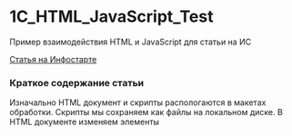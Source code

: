 # 1C_HTML_JavaScript_Test
Пример взаимодействия HTML и JavaScript для статьи на ИС

[Статья на Инфостарте](https://infostart.ru/public/844073/)

### Краткое содержание статьи
Изначально HTML документ и скрипты распологаются в макетах обработки. 
Скрипты мы сохраняем как файлы на локальном диске. 
В HTML документе изменяем элементы <script>, указав в них реальные пути до скриптов. 
Документ выгружаем в текст и передаем его браузеру 1С в элементе формы "Поле HTML документа". 
Ура, все работает.
